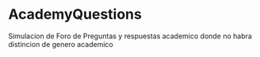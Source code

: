 # AcademyQuestions
Simulacion de Foro de Preguntas y respuestas academico donde no habra distincion de genero academico
